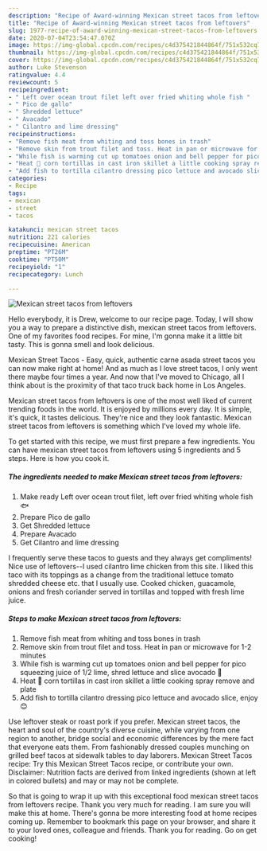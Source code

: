 ```yaml
---
description: "Recipe of Award-winning Mexican street tacos from leftovers"
title: "Recipe of Award-winning Mexican street tacos from leftovers"
slug: 1977-recipe-of-award-winning-mexican-street-tacos-from-leftovers
date: 2020-07-04T23:54:47.070Z
image: https://img-global.cpcdn.com/recipes/c4d375421844864f/751x532cq70/mexican-street-tacos-from-leftovers-recipe-main-photo.jpg
thumbnail: https://img-global.cpcdn.com/recipes/c4d375421844864f/751x532cq70/mexican-street-tacos-from-leftovers-recipe-main-photo.jpg
cover: https://img-global.cpcdn.com/recipes/c4d375421844864f/751x532cq70/mexican-street-tacos-from-leftovers-recipe-main-photo.jpg
author: Luke Stevenson
ratingvalue: 4.4
reviewcount: 5
recipeingredient:
- " Left over ocean trout filet left over fried whiting whole fish "
- " Pico de gallo"
- " Shredded lettuce"
- " Avacado"
- " Cilantro and lime dressing"
recipeinstructions:
- "Remove fish meat from whiting and toss bones in trash"
- "Remove skin from trout filet and toss. Heat in pan or microwave for 1-2 minutes"
- "While fish is warming cut up tomatoes onion and bell pepper for pico squeezing juice of 1/2 lime, shred lettuce and slice avocado 🥑"
- "Heat 🌽 corn tortillas in cast iron skillet a little cooking spray remove and plate"
- "Add fish to tortilla cilantro dressing pico lettuce and avocado slice, enjoy 😊"
categories:
- Recipe
tags:
- mexican
- street
- tacos

katakunci: mexican street tacos 
nutrition: 221 calories
recipecuisine: American
preptime: "PT26M"
cooktime: "PT50M"
recipeyield: "1"
recipecategory: Lunch

---
```



![Mexican street tacos from leftovers](https://img-global.cpcdn.com/recipes/c4d375421844864f/751x532cq70/mexican-street-tacos-from-leftovers-recipe-main-photo.jpg)

Hello everybody, it is Drew, welcome to our recipe page. Today, I will show you a way to prepare a distinctive dish, mexican street tacos from leftovers. One of my favorites food recipes. For mine, I'm gonna make it a little bit tasty. This is gonna smell and look delicious.

Mexican Street Tacos - Easy, quick, authentic carne asada street tacos you can now make right at home! And as much as I love street tacos, I only went there maybe four times a year. And now that I&#39;ve moved to Chicago, all I think about is the proximity of that taco truck back home in Los Angeles.

Mexican street tacos from leftovers is one of the most well liked of current trending foods in the world. It is enjoyed by millions every day. It is simple, it's quick, it tastes delicious. They're nice and they look fantastic. Mexican street tacos from leftovers is something which I've loved my whole life.


To get started with this recipe, we must first prepare a few ingredients. You can have mexican street tacos from leftovers using 5 ingredients and 5 steps. Here is how you cook it.

<!--inarticleads1-->

##### The ingredients needed to make Mexican street tacos from leftovers:

1. Make ready  Left over ocean trout filet, left over fried whiting whole fish 🐟
1. Prepare  Pico de gallo
1. Get  Shredded lettuce
1. Prepare  Avacado
1. Get  Cilantro and lime dressing


I frequently serve these tacos to guests and they always get compliments! Nice use of leftovers--I used cilantro lime chicken from this site. I liked this taco with its toppings as a change from the traditional lettuce tomato shredded cheese etc. that I usually use. Cooked chicken, guacamole, onions and fresh coriander served in tortillas and topped with fresh lime juice. 

<!--inarticleads2-->

##### Steps to make Mexican street tacos from leftovers:

1. Remove fish meat from whiting and toss bones in trash
1. Remove skin from trout filet and toss. Heat in pan or microwave for 1-2 minutes
1. While fish is warming cut up tomatoes onion and bell pepper for pico squeezing juice of 1/2 lime, shred lettuce and slice avocado 🥑
1. Heat 🌽 corn tortillas in cast iron skillet a little cooking spray remove and plate
1. Add fish to tortilla cilantro dressing pico lettuce and avocado slice, enjoy 😊


Use leftover steak or roast pork if you prefer. Mexican street tacos, the heart and soul of the country&#39;s diverse cuisine, while varying from one region to another, bridge social and economic differences by the mere fact that everyone eats them. From fashionably dressed couples munching on grilled beef tacos at sidewalk tables to day laborers. Mexican Street Tacos recipe: Try this Mexican Street Tacos recipe, or contribute your own. Disclaimer: Nutrition facts are derived from linked ingredients (shown at left in colored bullets) and may or may not be complete. 

So that is going to wrap it up with this exceptional food mexican street tacos from leftovers recipe. Thank you very much for reading. I am sure you will make this at home. There's gonna be more interesting food at home recipes coming up. Remember to bookmark this page on your browser, and share it to your loved ones, colleague and friends. Thank you for reading. Go on get cooking!
